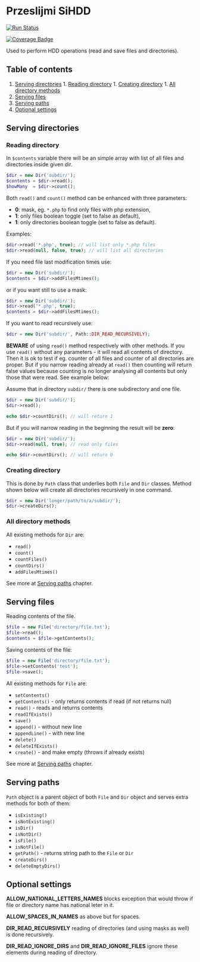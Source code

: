 # Przeslijmi SiHDD

[![Run Status](https://api.shippable.com/projects/5e4da2352d50ee0007e90b90/badge?branch=master)]()

[![Coverage Badge](https://api.shippable.com/projects/5e4da2352d50ee0007e90b90/coverageBadge?branch=master)]()

Used to perform HDD operations (read and save files and directories).

## Table of contents

  1. [Serving directories](#serving-directories)
    1. [Reading directory](#reading-directory)
    1. [Creating directory](#creating-directory)
    1. [All directory methods](#all-directory-methods)
  1. [Serving files](#serving-files)
  1. [Serving paths](#serving-paths)
  1. [Optional settings](#optional-settings)

## Serving directories

### Reading directory

In `$contents` variable there will be an simple array with list of all files and directories inside given dir.

```php
$dir = new Dir('subdir/');
$contents = $dir->read();
$howMany  = $dir->count();
```

Both `read()` and `count()` method can be enhanced with three parameters:
  - **0**: mask, eg. `*.php` to find only files with php extension,
  - **1**: only files boolean toggle (set to false as default),
  - **1**: only directories boolean toggle (set to false as default).

Examples:

```php
$dir->read('*.php', true); // will list only *.php files
$dir->read(null, false, true); // will list all directories
```

If you need file last modification times use:
```php
$dir = new Dir('subdir/');
$contents = $dir->addFilesMtimes();
```
or if you want still to use a mask:
```php
$dir = new Dir('subdir/');
$dir->read('*.php', true);
$contents = $dir->addFilesMtimes();
```

If you want to read recursively use:
```php
$dir = new Dir('subdir/', Path::DIR_READ_RECURSIVELY);
```

**BEWARE** of using `read()` method respectively with other methods. If you use `read()` without any parameters - it will read all contents of directory. Then it is ok to test if eg. counter of all files and counter of all directories are proper. But if you narrow reading already at `read()` then counting will return false values because counting is no longer analysing all contents but only those that were read. See example below:

Assume that in directory `subdir/` there is one subdirectory and one file.

```php
$dir = new Dir('subdir/');
$dir->read();

echo $dir->countDirs(); // will return 1
```

But if you will narrow reading in the beginning the result will be **zero**:
```php
$dir = new Dir('subdir/');
$dir->read(null, true); // read only files

echo $dir->countDirs(); // will return 0
```

### Creating directory

This is done by `Path` class that underlies both `File` and `Dir` classes. Method shown below will create all directories recursively in one command.

```php
$dir = new Dir('longer/path/to/a/subdir/');
$dir->createDirs();
```

### All directory methods

All existing methods for `Dir` are:
  - `read()`
  - `count()`
  - `countFiles()`
  - `countDirs()`
  - `addFilesMtimes()`

See more at [Serving paths](#serving-paths) chapter.

## Serving files

Reading contents of the file.
```php
$file = new File('directory/file.txt');
$file->read();
$contents = $file->getContents();
```

Saving contents of the file:
```php
$file = new File('directory/file.txt');
$file->setContents('test');
$file->save();
```

All existing methods for `File` are:
  - `setContents()`
  - `getContents()` - only returns contents if read (if not returns null)
  - `read()` - reads and returns contents
  - `readIfExists()`
  - `save()`
  - `append()` - without new line
  - `appendLine()` - with new line
  - `delete()`
  - `deleteIfExists()`
  - `create()` - and make empty (throws if already exists)

See more at [Serving paths](#serving-paths) chapter.

## Serving paths

`Path` object is a parent object of both `File` and `Dir` object and serves extra methods for both of them:
  - `isExisting()`
  - `isNotExisting()`
  - `isDir()`
  - `isNotDir()`
  - `isFile()`
  - `isNotFile()`
  - `getPath()` - returns string path to the `File` or `Dir`
  - `createDirs()`
  - `deleteEmptyDirs()`

## Optional settings

**ALLOW_NATIONAL_LETTERS_NAMES** blocks exception that would throw if file or directory name has national leter in it.

**ALLOW_SPACES_IN_NAMES** as above but for spaces.

**DIR_READ_RECURSIVELY** reading of directories (and using masks as well) is done recursively.

**DIR_READ_IGNORE_DIRS** and **DIR_READ_IGNORE_FILES** ignore these elements during reading of directory.

